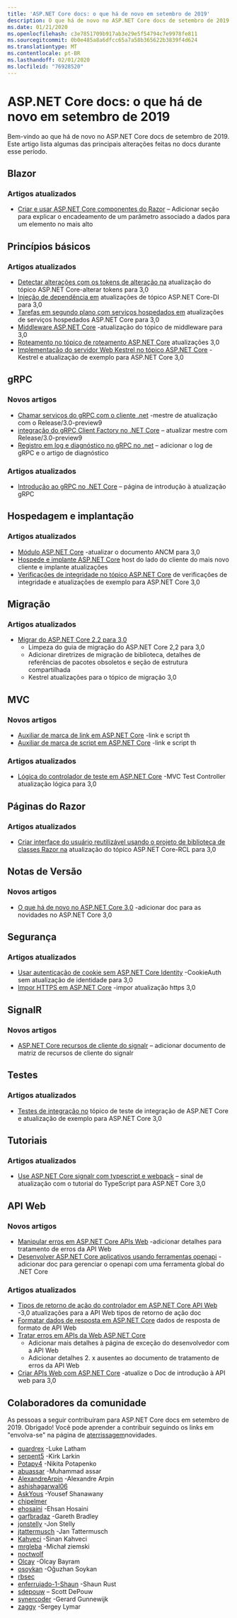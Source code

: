 ```yaml
---
title: 'ASP.NET Core docs: o que há de novo em setembro de 2019'
description: O que há de novo no ASP.NET Core docs de setembro de 2019.
ms.date: 01/21/2020
ms.openlocfilehash: c3e7851709b917ab3e29e5f54794c7e9978fe811
ms.sourcegitcommit: 0b0e485a8a6dfcc65a7a58b365622b3839f4d624
ms.translationtype: MT
ms.contentlocale: pt-BR
ms.lasthandoff: 02/01/2020
ms.locfileid: "76928520"
---
```

# <a name="aspnet-core-docs-whats-new-for-september-2019"></a>ASP.NET Core docs: o que há de novo em setembro de 2019

Bem-vindo ao que há de novo no ASP.NET Core docs de setembro de 2019. Este artigo lista algumas das principais alterações feitas no docs durante esse período.

## <a name="blazor"></a>Blazor

### <a name="updated-articles"></a>Artigos atualizados

- [Criar e usar ASP.NET Core componentes do Razor](../blazor/components.md) – Adicionar seção para explicar o encadeamento de um parâmetro associado a dados para um elemento no mais alto

## <a name="fundamentals"></a>Princípios básicos

### <a name="updated-articles"></a>Artigos atualizados

- [Detectar alterações com os tokens de alteração na](../fundamentals/change-tokens.md) atualização do tópico ASP.NET Core-alterar tokens para 3,0
- [Injeção de dependência em](../fundamentals/dependency-injection.md) atualizações de tópico ASP.NET Core-DI para 3,0
- [Tarefas em segundo plano com serviços hospedados em](../fundamentals/host/hosted-services.md) atualizações de serviços hospedados ASP.NET Core para 3,0
- [Middleware ASP.NET Core](../fundamentals/middleware/index.md) -atualização do tópico de middleware para 3,0
- [Roteamento no tópico de roteamento ASP.NET Core](../fundamentals/routing.md) atualizações 3,0
- [Implementação do servidor Web Kestrel no tópico ASP.NET Core](../fundamentals/servers/kestrel.md) -Kestrel e atualização de exemplo para ASP.NET Core 3,0

## <a name="grpc"></a>gRPC

### <a name="new-articles"></a>Novos artigos

- [Chamar serviços do gRPC com o cliente .net](../grpc/client.md) -mestre de atualização com o Release/3.0-preview9
- [integração do gRPC Client Factory no .NET Core](../grpc/clientfactory.md) – atualizar mestre com Release/3.0-preview9
- [Registro em log e diagnóstico no gRPC no .net](../grpc/diagnostics.md) – adicionar o log de gRPC e o artigo de diagnóstico

### <a name="updated-articles"></a>Artigos atualizados

- [Introdução ao gRPC no .NET Core](../grpc/index.md) – página de introdução à atualização gRPC

## <a name="hosting-and-deployment"></a>Hospedagem e implantação

### <a name="updated-articles"></a>Artigos atualizados

- [Módulo ASP.NET Core](../host-and-deploy/aspnet-core-module.md) -atualizar o documento ANCM para 3,0
- [Hospede e implante ASP.NET Core](../host-and-deploy/blazor/webassembly.md) host do lado do cliente do mais novo cliente e implante atualizações
- [Verificações de integridade no tópico ASP.NET Core](../host-and-deploy/health-checks.md) de verificações de integridade e atualizações de exemplo para ASP.NET Core 3,0

## <a name="migration"></a>Migração

### <a name="updated-articles"></a>Artigos atualizados

- [Migrar do ASP.NET Core 2,2 para 3,0](../migration/22-to-30.md)
  - Limpeza do guia de migração do ASP.NET Core 2,2 para 3,0
  - Adicionar diretrizes de migração de biblioteca, detalhes de referências de pacotes obsoletos e seção de estrutura compartilhada
  - Kestrel atualizações para o tópico de migração 3,0

## <a name="mvc"></a>MVC

### <a name="new-articles"></a>Novos artigos

- [Auxiliar de marca de link em ASP.NET Core](../mvc/views/tag-helpers/built-in/link-tag-helper.md) -link e script th
- [Auxiliar de marca de script em ASP.NET Core](../mvc/views/tag-helpers/built-in/script-tag-helper.md) -link e script th

### <a name="updated-articles"></a>Artigos atualizados

- [Lógica do controlador de teste em ASP.NET Core](../mvc/controllers/testing.md) -MVC Test Controller atualização lógica para 3,0

## <a name="razor-pages"></a>Páginas do Razor

### <a name="updated-articles"></a>Artigos atualizados

- [Criar interface do usuário reutilizável usando o projeto de biblioteca de classes Razor na](../razor-pages/ui-class.md) atualização do tópico ASP.NET Core-RCL para 3,0

## <a name="release-notes"></a>Notas de Versão

### <a name="new-articles"></a>Novos artigos

- [O que há de novo no ASP.NET Core 3,0](../release-notes/aspnetcore-3.0.md) -adicionar doc para as novidades no ASP.NET Core 3,0

## <a name="security"></a>Segurança

### <a name="updated-articles"></a>Artigos atualizados

- [Usar autenticação de cookie sem ASP.NET Core Identity](../security/authentication/cookie.md) -CookieAuth sem atualização de identidade para 3,0
- [Impor HTTPS em ASP.NET Core](../security/enforcing-ssl.md) -impor atualização https 3,0

## <a name="signalr"></a>SignalR

### <a name="new-articles"></a>Novos artigos

- [ASP.NET Core recursos de cliente do signalr](../signalr/client-features.md) – adicionar documento de matriz de recursos de cliente do signalr

## <a name="testing"></a>Testes

### <a name="updated-articles"></a>Artigos atualizados

- [Testes de integração no](../test/integration-tests.md) tópico de teste de integração de ASP.NET Core e atualização de exemplo para ASP.NET Core 3,0

## <a name="tutorials"></a>Tutoriais

### <a name="updated-articles"></a>Artigos atualizados

- [Use ASP.NET Core signalr com typescript e webpack](../tutorials/signalr-typescript-webpack.md) – sinal de atualização com o tutorial do TypeScript para ASP.NET Core 3,0

## <a name="web-api"></a>API Web

### <a name="new-articles"></a>Novos artigos

- [Manipular erros em ASP.NET Core APIs Web](../web-api/handle-errors.md) -adicionar detalhes para tratamento de erros da API Web
- [Desenvolver ASP.NET Core aplicativos usando ferramentas openapi](../web-api/microsoft.dotnet-openapi.md) -adicionar doc para gerenciar o openapi com uma ferramenta global do .NET Core

### <a name="updated-articles"></a>Artigos atualizados

- [Tipos de retorno de ação do controlador em ASP.NET Core API Web](../web-api/action-return-types.md) -3,0 atualizações para a API Web tipos de retorno de ação doc
- [Formatar dados de resposta em ASP.NET Core](../web-api/advanced/formatting.md) dados de resposta de formato de API Web
- [Tratar erros em APIs da Web ASP.NET Core](../web-api/handle-errors.md)
  - Adicionar mais detalhes à página de exceção do desenvolvedor com a API Web
  - Adicionar detalhes 2. x ausentes ao documento de tratamento de erros da API Web
- [Criar APIs Web com ASP.NET Core](../web-api/index.md) -atualize o Doc de introdução à API web para 3,0

## <a name="community-contributors"></a>Colaboradores da comunidade

As pessoas a seguir contribuíram para ASP.NET Core docs em setembro de 2019. Obrigado! Você pode aprender a contribuir seguindo os links em "envolva-se" na página de [aterrissagem](index.yml)novidades.

- [guardrex](https://github.com/guardrex) -Luke Latham
- [serpent5](https://github.com/serpent5) -Kirk Larkin
- [Potapy4](https://github.com/Potapy4) -Nikita Potapenko
- [abuassar](https://github.com/abuassar) -Muhammad assar
- [AlexandreArpin](https://github.com/AlexandreArpin) -Alexandre Arpin
- [ashishagarwal06](https://github.com/ashishagarwal06) 
- [AskYous](https://github.com/AskYous) -Yousef Shanawany
- [chipelmer](https://github.com/chipelmer) 
- [ehosaini](https://github.com/ehosaini) -Ehsan Hosaini
- [garfbradaz](https://github.com/garfbradaz) -Gareth Bradley
- [jonstelly](https://github.com/jonstelly) -Jon Stelly
- [jtattermusch](https://github.com/jtattermusch) -Jan Tattermusch
- [Kahveci](https://github.com/kahveci) -Sinan Kahveci
- [mrgleba](https://github.com/mrgleba) -Michał ziemski
- [noctwolf](https://github.com/noctwolf) 
- [Olcay](https://github.com/olcay) -Olcay Bayram
- [osoykan](https://github.com/osoykan) -Oğuzhan Soykan
- [rbsec](https://github.com/rbsec) 
- [enferrujado-1-Shaun](https://github.com/rusty-1-shaun) -Shaun Rust
- [sdepouw](https://github.com/sdepouw) – Scott DePouw
- [synercoder](https://github.com/synercoder) -Gerard Gunnewijk
- [zaggy](https://github.com/zaggy) -Sergey Lymar
